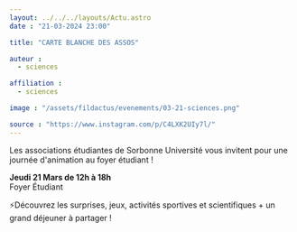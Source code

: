 ```yaml
---
layout: ../../../layouts/Actu.astro
date : "21-03-2024 23:00"

title: "CARTE BLANCHE DES ASSOS"

auteur :
  - sciences

affiliation :
  - sciences

image : "/assets/fildactus/evenements/03-21-sciences.png"

source : "https://www.instagram.com/p/C4LXK2UIy7l/"
---
```


Les associations étudiantes de Sorbonne Université vous invitent pour une journée d'animation au foyer étudiant !

__Jeudi 21 Mars de 12h à 18h__  
Foyer Étudiant

⚡Découvrez les surprises, jeux, activités sportives et scientifiques + un grand déjeuner à partager !